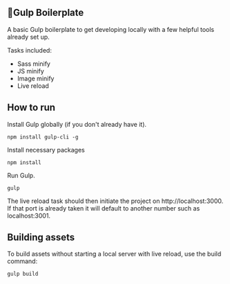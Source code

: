 ## 🥤Gulp Boilerplate

A basic Gulp boilerplate to get developing locally with a few helpful tools already set up.

Tasks included:

- Sass minify
- JS minify
- Image minify
- Live reload

## How to run
Install Gulp globally (if you don't already have it).

    npm install gulp-cli -g
Install necessary packages

    npm install
Run Gulp.

    gulp

The live reload task should then initiate the project on http://localhost:3000. If that port is already taken it will default to another number such as localhost:3001.

## Building assets

To build assets without starting a local server with live reload, use the build command:

    gulp build
